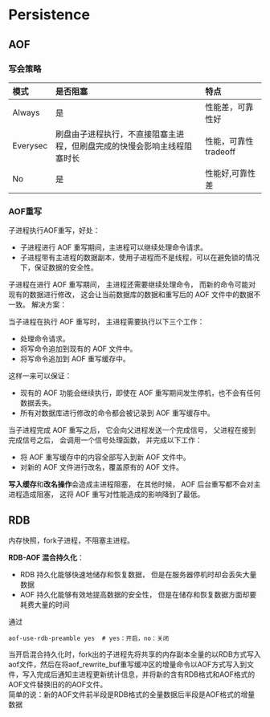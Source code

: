 # Persistence

## AOF

### 写会策略

| 模式       | 是否阻塞                                 | 特点             |
|:---------|:-------------------------------------|:---------------|
| Always   | 是                                    | 性能差，可靠性好       |
| Everysec | 刷盘由子进程执行，不直接阻塞主进程，但刷盘完成的快慢会影响主线程阻塞时长 | 性能，可靠性tradeoff |
| No       | 是                                    | 性能好,可靠性差       |


### AOF重写

子进程执行AOF重写，好处：

- 子进程进行 AOF 重写期间，主进程可以继续处理命令请求。
- 子进程带有主进程的数据副本，使用子进程而不是线程，可以在避免锁的情况下，保证数据的安全性。

子进程在进行 AOF 重写期间， 主进程还需要继续处理命令， 而新的命令可能对现有的数据进行修改， 这会让当前数据库的数据和重写后的 AOF 文件中的数据不一致。
解决方案：

当子进程在执行 AOF 重写时， 主进程需要执行以下三个工作：
- 处理命令请求。
- 将写命令追加到现有的 AOF 文件中。
- 将写命令追加到 AOF 重写缓存中。

这样一来可以保证：

- 现有的 AOF 功能会继续执行，即使在 AOF 重写期间发生停机，也不会有任何数据丢失。
- 所有对数据库进行修改的命令都会被记录到 AOF 重写缓存中。

当子进程完成 AOF 重写之后， 它会向父进程发送一个完成信号， 父进程在接到完成信号之后， 会调用一个信号处理函数， 并完成以下工作：

- 将 AOF 重写缓存中的内容全部写入到新 AOF 文件中。
- 对新的 AOF 文件进行改名，覆盖原有的 AOF 文件。

**写入缓存**和**改名操作**会造成主进程阻塞， 在其他时候， AOF 后台重写都不会对主进程造成阻塞， 这将 AOF 重写对性能造成的影响降到了最低。



## RDB


内存快照，fork子进程，不阻塞主进程。

**RDB-AOF 混合持久化**：

- RDB 持久化能够快速地储存和恢复数据， 但是在服务器停机时却会丢失大量数据
- AOF 持久化能够有效地提高数据的安全性， 但是在储存和恢复数据方面却要耗费大量的时间

通过
```
aof-use-rdb-preamble yes  # yes：开启，no：关闭
```

当开启混合持久化时，fork出的子进程先将共享的内存副本全量的以RDB方式写入aof文件，然后在将aof_rewrite_buf重写缓冲区的增量命令以AOF方式写入到文件，写入完成后通知主进程更新统计信息，并将新的含有RDB格式和AOF格式的AOF文件替换旧的的AOF文件。  
简单的说：新的AOF文件前半段是RDB格式的全量数据后半段是AOF格式的增量数据

